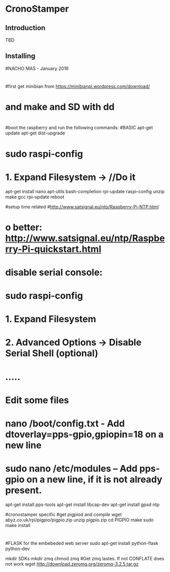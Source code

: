 __CronoStamper__
========
Introduction
------------
TBD

__Installing__
----------
#NACHO MAS - January 2016
#
#first get minibian from https://minibianpi.wordpress.com/download/
# and make and SD with dd 
#
#boot the raspberry and run the following commands:
#BASIC
apt-get update
apt-get dist-upgrade
# sudo raspi-config
# 1. Expand Filesystem  -> //Do it

apt-get install nano apt-utils bash-completion rpi-update raspi-config unzip make gcc
rpi-update 
reboot

#setup time related
#http://www.satsignal.eu/ntp/Raspberry-Pi-NTP.html
# o better: http://www.satsignal.eu/ntp/Raspberry-Pi-quickstart.html
#
# disable serial console:
# sudo raspi-config
# 1. Expand Filesystem 
# 2. Advanced Options -> Disable Serial Shell (optional) 
# .....
# Edit some files
# nano /boot/config.txt - Add dtoverlay=pps-gpio,gpiopin=18 on a new line
# sudo nano /etc/modules – Add pps-gpio on a new line, if it is not already present.
apt-get install pps-tools
apt-get install libcap-dev
apt-get install gpsd ntp


#cronostamper specific
#get pigpiod and compile
wget abyz.co.uk/rpi/pigpio/pigpio.zip
unzip pigpio.zip
cd PIGPIO
make
sudo make install

#

#FLASK for the embebeded web server
sudo apt-get install python-flask python-dev

mkdir SDKs
mkdir zmq
chmod zmq
#Get zmq lastes. If not CONFLATE does not work
wget http://download.zeromq.org/zeromq-3.2.5.tar.gz
